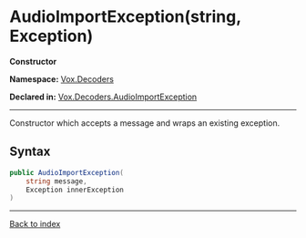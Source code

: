 # AudioImportException(string, Exception)

**Constructor**

**Namespace:** [Vox.Decoders](Vox.Decoders.md)

**Declared in:** [Vox.Decoders.AudioImportException](Vox.Decoders.AudioImportException.md)

------



Constructor which accepts a message and wraps an existing exception.


## Syntax

```csharp
public AudioImportException(
	string message,
	Exception innerException
)
```

------

[Back to index](index.md)